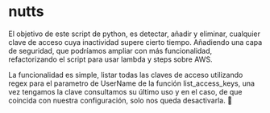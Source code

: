 # nutts

El objetivo de este script de python, es detectar, añadir y eliminar, cualquier clave de acceso cuya inactividad supere cierto tiempo.
Añadiendo una capa de seguridad, que podríamos ampliar con más funcionalidad, refactorizando el script para usar lambda y steps sobre AWS.

La funcionalidad es simple, listar todas las claves de acceso utilizando regex para el parametro de UserName de la función list_access_keys, una vez tengamos la clave consultamos su último uso y en el caso, de que coincida con nuestra configuración, solo nos queda desactivarla. :balloon: 
